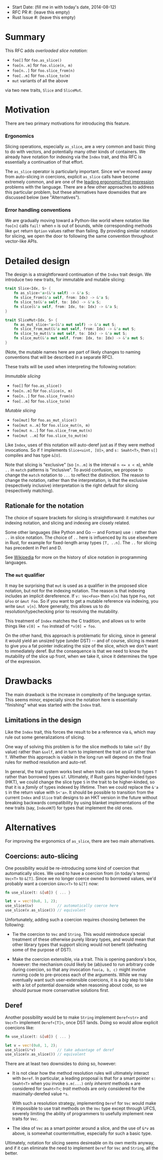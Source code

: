 - Start Date: (fill me in with today's date, 2014-08-12)
- RFC PR #: (leave this empty)
- Rust Issue #: (leave this empty)

# Summary

This RFC adds *overloaded slice notation*:

- `foo[]` for `foo.as_slice()`
- `foo[n..m]` for `foo.slice(n, m)`
- `foo[n..]` for `foo.slice_from(n)`
- `foo[..m]` for `foo.slice_to(m)`
- `mut` variants of all the above

via two new traits, `Slice` and `SliceMut`.

# Motivation

There are two primary motivations for introducing this feature.

### Ergonomics

Slicing operations, especially `as_slice`, are a very common and basic thing to
do with vectors, and potentially many other kinds of containers.  We already
have notation for indexing via the `Index` trait, and this RFC is essentially a
continuation of that effort.

The `as_slice` operator is particularly important. Since we've moved away from
auto-slicing in coercions, explicit `as_slice` calls have become extremely
common, and are one of the
[leading ergonomic/first impression](https://github.com/rust-lang/rust/issues/14983)
problems with the language. There are a few other approaches to address this
particular problem, but these alternatives have downsides that are discussed
below (see "Alternatives").

### Error handling conventions

We are gradually moving toward a Python-like world where notation like `foo[n]`
calls `fail!` when `n` is out of bounds, while corresponding methods like `get`
return `Option` values rather than failing. By providing similar notation for
slicing, we open the door to following the same convention throughout
vector-like APIs.

# Detailed design

The design is a straightforward continuation of the `Index` trait design. We
introduce two new traits, for immutable and mutable slicing:

```rust
trait Slice<Idx, S> {
    fn as_slice<'a>(&'a self) -> &'a S;
    fn slice_from(&'a self, from: Idx) -> &'a S;
    fn slice_to(&'a self, to: Idx) -> &'a S;
    fn slice(&'a self, from: Idx, to: Idx) -> &'a S;
}

trait SliceMut<Idx, S> {
    fn as_mut_slice<'a>(&'a mut self) -> &'a mut S;
    fn slice_from_mut(&'a mut self, from: Idx) -> &'a mut S;
    fn slice_to_mut(&'a mut self, to: Idx) -> &'a mut S;
    fn slice_mut(&'a mut self, from: Idx, to: Idx) -> &'a mut S;
}
```

(Note, the mutable names here are part of likely changes to naming conventions
that will be described in a separate RFC).

These traits will be used when interpreting the following notation:

*Immutable slicing*

- `foo[]` for `foo.as_slice()`
- `foo[n..m]` for `foo.slice(n, m)`
- `foo[n..]` for `foo.slice_from(n)`
- `foo[..m]` for `foo.slice_to(m)`

*Mutable slicing*

- `foo[mut]` for `foo.as_mut_slice()`
- `foo[mut n..m]` for `foo.slice_mut(n, m)`
- `foo[mut n..]` for `foo.slice_from_mut(n)`
- `foo[mut ..m]` for `foo.slice_to_mut(m)`

Like `Index`, uses of this notation will auto-deref just as if they were method
invocations. So if `T` implements `Slice<uint, [U]>`, and `s: Smaht<T>`, then
`s[]` compiles and has type `&[U]`.

Note that slicing is "exclusive" (so `[n..m]` is the interval `n <= x
< m`), while `..` in `match` patterns is "inclusive". To avoid
confusion, we propose to change the `match` notation to `...` to
reflect the distinction. The reason to change the notation, rather
than the interpretation, is that the exclusive (respectively
inclusive) interpretation is the right default for slicing
(respectively matching).

## Rationale for the notation

The choice of square brackets for slicing is straightforward: it matches our
indexing notation, and slicing and indexing are closely related.

Some other languages (like Python and Go -- and Fortran) use `:` rather than
`..` in slice notation. The choice of `..` here is influenced by its use
elsewhere in Rust, for example for fixed-length array types `[T, ..n]`. The `..`
for slicing has precedent in Perl and D.

See [Wikipedia](http://en.wikipedia.org/wiki/Array_slicing) for more on the
history of slice notation in programming languages.

### The `mut` qualifier

It may be surprising that `mut` is used as a qualifier in the proposed
slice notation, but not for the indexing notation. The reason is that
indexing includes an implicit dereference. If `v: Vec<Foo>` then
`v[n]` has type `Foo`, not `&Foo` or `&mut Foo`. So if you want to get
a mutable reference via indexing, you write `&mut v[n]`. More
generally, this allows us to do resolution/typechecking prior to
resolving the mutability.

This treatment of `Index` matches the C tradition, and allows us to
write things like `v[0] = foo` instead of `*v[0] = foo`.

On the other hand, this approach is problematic for slicing, since in
general it would yield an unsized type (under DST) -- and of course,
slicing is meant to give you a fat pointer indicating the size of the
slice, which we don't want to immediately deref. But the consequence
is that we need to know the mutability of the slice up front, when we
take it, since it determines the type of the expression.

# Drawbacks

The main drawback is the increase in complexity of the language syntax. This
seems minor, especially since the notation here is essentially "finishing" what
was started with the `Index` trait.

## Limitations in the design

Like the `Index` trait, this forces the result to be a reference via
`&`, which may rule out some generalizations of slicing.

One way of solving this problem is for the slice methods to take
`self` (by value) rather than `&self`, and in turn to implement the
trait on `&T` rather than `T`. Whether this approach is viable in the
long run will depend on the final rules for method resolution and
auto-ref.

In general, the trait system works best when traits can be applied to
types `T` rather than borrowed types `&T`. Ultimately, if Rust gains
higher-kinded types (HKT), we could change the slice type `S` in the
trait to be higher-kinded, so that it is a *family* of types indexed
by lifetime. Then we could replace the `&'a S` in the return value
with `S<'a>`. It should be possible to transition from the current
`Index` and `Slice` trait designs to an HKT version in the future
without breaking backwards compatibility by using blanket
implementations of the new traits (say, `IndexHKT`) for types that
implement the old ones.

# Alternatives

For improving the ergonomics of `as_slice`, there are two main alternatives.

## Coercions: auto-slicing

One possibility would be re-introducing some kind of coercion that automatically
slices.
We used to have a coercion from (in today's terms) `Vec<T>` to
`&[T]`. Since we no longer coerce owned to borrowed values, we'd probably want a
coercion `&Vec<T>` to `&[T]` now:

```rust
fn use_slice(t: &[u8]) { ... }

let v = vec!(0u8, 1, 2);
use_slice(&v)           // automatically coerce here
use_slice(v.as_slice()) // equivalent
```

Unfortunately, adding such a coercion requires choosing between the following:

* Tie the coercion to `Vec` and `String`. This would reintroduce special
  treatment of these otherwise purely library types, and would mean that other
  library types that support slicing would not benefit (defeating some of the
  purpose of DST).

* Make the coercion extensible, via a trait. This is opening pandora's box,
  however: the mechanism could likely be (ab)used to run arbitrary code during
  coercion, so that any invocation `foo(a, b, c)` might involve running code to
  pre-process each of the arguments. While we may eventually want such
  user-extensible coercions, it is a *big* step to take with a lot of potential
  downside when reasoning about code, so we should pursue more conservative
  solutions first.

## Deref

Another possibility would be to make `String` implement `Deref<str>` and
`Vec<T>` implement `Deref<[T]>`, once DST lands. Doing so would allow explicit
coercions like:

```rust
fn use_slice(t: &[u8]) { ... }

let v = vec!(0u8, 1, 2);
use_slice(&*v)          // take advantage of deref
use_slice(v.as_slice()) // equivalent
```

There are at least two downsides to doing so, however:

* It is not clear how the method resolution rules will ultimately interact with
  `Deref`. In particular, a leading proposal is that for a smart pointer `s: Smaht<T>`
  when you invoke `s.m(...)` only *inherent* methods `m` are considered for
  `Smaht<T>`; *trait* methods are only considered for the maximally-derefed
  value `*s`.

  With such a resolution strategy, implementing `Deref` for `Vec` would make it
  impossible to use trait methods on the `Vec` type except through UFCS,
  severely limiting the ability of programmers to usefully implement new traits
  for `Vec`.

* The idea of `Vec` as a smart pointer around a slice, and the use of `&*v` as
  above, is somewhat counterintuitive, especially for such a basic type.

Ultimately, notation for slicing seems desireable on its own merits anyway, and
if it can eliminate the need to implement `Deref` for `Vec` and `String`, all
the better.
